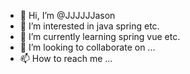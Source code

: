 - 👋 Hi, I’m @JJJJJJason
- 👀 I’m interested in java spring etc.
- 🌱 I’m currently learning spring vue etc.
- 💞️ I’m looking to collaborate on ...
- 📫 How to reach me ...

<!---
JJJJJJason/JJJJJJason is a ✨ special ✨ repository because its `README.md` (this file) appears on your GitHub profile.
You can click the Preview link to take a look at your changes.
--->

